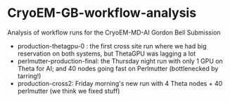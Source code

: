 # CryoEM-GB-workflow-analysis
Analysis of workflow runs for the CryoEM-MD-AI Gordon Bell Submission


- production-thetagpu-0 : the first cross site run where we had big reservation on both systems, but ThetaGPU was lagging a lot
- perlmutter-production-final: the Thursday night run with only 1 GPU on Theta for AI; and 40 nodes going fast on Perlmutter (bottlenecked by tarring!)
- production-cross2: Friday morning's new run with 4 Theta nodes + 40 perlmutter (we think we fixed stuff)  
